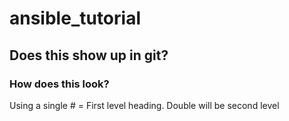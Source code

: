 # ansible_tutorial
## Does this show up in git?
### How does this look?
Using a single \# = First level heading. 
Double will be second level


